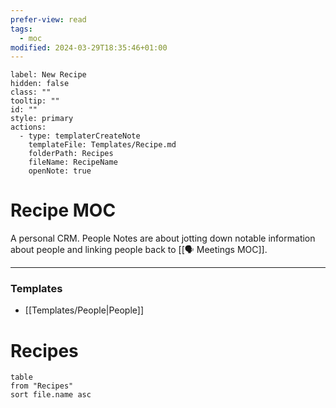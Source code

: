 ```yaml
---
prefer-view: read
tags:
  - moc
modified: 2024-03-29T18:35:46+01:00
---
```

```meta-bind-button
label: New Recipe
hidden: false
class: ""
tooltip: ""
id: ""
style: primary
actions:
  - type: templaterCreateNote
    templateFile: Templates/Recipe.md
    folderPath: Recipes
    fileName: RecipeName
    openNote: true

```

# Recipe MOC
A personal CRM. People Notes are about jotting down notable information about people and linking people back to [[🗣 Meetings MOC]].

---
### Templates
- [[Templates/People|People]]

# Recipes
```dataview
table
from "Recipes"
sort file.name asc
```